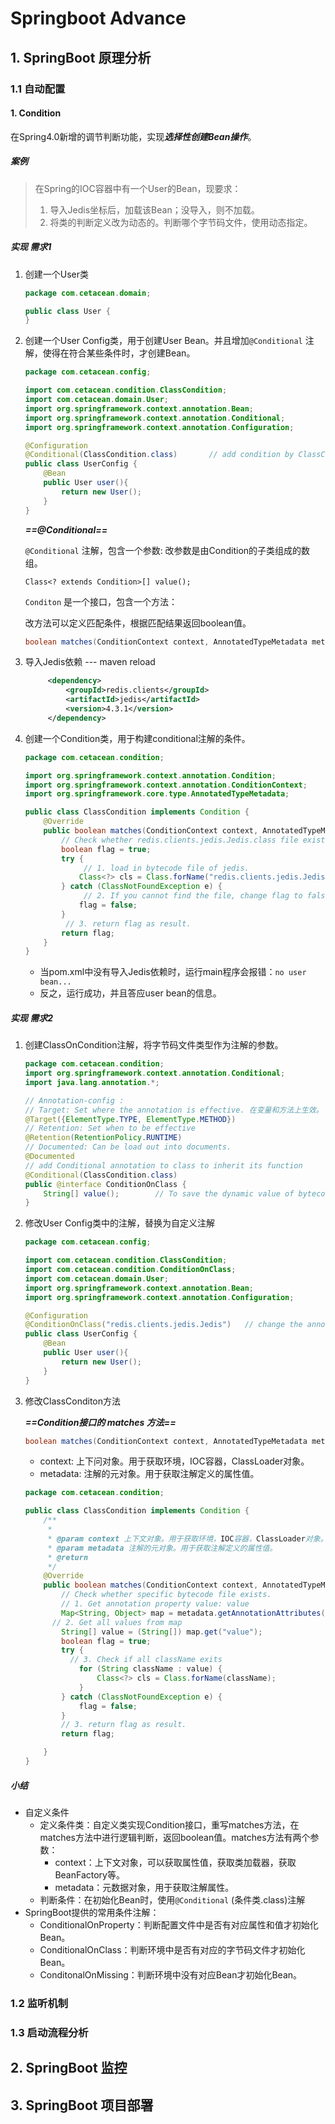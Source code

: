 # Springboot Advance

## 1. SpringBoot 原理分析

### 1.1 自动配置

#### 1. Condition

在Spring4.0新增的调节判断功能，实现***选择性创建Bean操作***。

##### 案例

> 在Spring的IOC容器中有一个User的Bean，现要求：
>
> 1. 导入Jedis坐标后，加载该Bean；没导入，则不加载。
> 2. 将类的判断定义改为动态的。判断哪个字节码文件，使用动态指定。

##### 实现 需求1

1. 创建一个User类

   ```java
   package com.cetacean.domain;
   
   public class User {
   }
   ```

   

2. 创建一个User Config类，用于创建User Bean。并且增加`@Conditional` 注解，使得在符合某些条件时，才创建Bean。

   ```java
   package com.cetacean.config;
   
   import com.cetacean.condition.ClassCondition;
   import com.cetacean.domain.User;
   import org.springframework.context.annotation.Bean;
   import org.springframework.context.annotation.Conditional;
   import org.springframework.context.annotation.Configuration;
   
   @Configuration
   @Conditional(ClassCondition.class)		// add condition by ClassCondition
   public class UserConfig {
       @Bean															// create Bean
       public User user(){
           return new User();
       }
   }
   ```

   ***==@Conditional==***

   `@Conditional` 注解，包含一个参数:  改参数是由Condition的子类组成的数组。

   ```
   Class<? extends Condition>[] value();
   ```

   `Conditon` 是一个接口，包含一个方法：

   改方法可以定义匹配条件，根据匹配结果返回boolean值。

   ````java
   boolean matches(ConditionContext context, AnnotatedTypeMetadata metadata);
   ````

   

3. 导入Jedis依赖 --- maven reload

   ```xml
   		<dependency>
   			<groupId>redis.clients</groupId>
   			<artifactId>jedis</artifactId>
   			<version>4.3.1</version>
   		</dependency>
   ```

   

4. 创建一个Condition类，用于构建conditional注解的条件。

   ```java
   package com.cetacean.condition;
   
   import org.springframework.context.annotation.Condition;
   import org.springframework.context.annotation.ConditionContext;
   import org.springframework.core.type.AnnotatedTypeMetadata;
   
   public class ClassCondition implements Condition {
       @Override
       public boolean matches(ConditionContext context, AnnotatedTypeMetadata metadata) {
           // Check whether redis.clients.jedis.Jedis.class file exists.
           boolean flag = true;
           try {
             	// 1. load in bytecode file of jedis.
               Class<?> cls = Class.forName("redis.clients.jedis.Jedis");
           } catch (ClassNotFoundException e) {
             	// 2. If you cannot find the file, change flag to false.
               flag = false;
           }
         	// 3. return flag as result.
           return flag;
       }
   }
   
   ```

   - 当pom.xml中没有导入Jedis依赖时，运行main程序会报错：`no user bean...`
   - 反之，运行成功，并且答应user bean的信息。



##### 实现 需求2

1. 创建ClassOnCondition注解，将字节码文件类型作为注解的参数。

   ```java
   package com.cetacean.condition;
   import org.springframework.context.annotation.Conditional;
   import java.lang.annotation.*;
   
   // Annotation-config : 
   // Target: Set where the annotation is effective. 在变量和方法上生效。
   @Target({ElementType.TYPE, ElementType.METHOD})
   // Retention: Set when to be effective
   @Retention(RetentionPolicy.RUNTIME)
   // Documented: Can be load out into documents.
   @Documented
   // add Conditional annotation to class to inherit its function 
   @Conditional(ClassCondition.class) 
   public @interface ConditionOnClass {
       String[] value();		// To save the dynamic value of bytecode file
   }
   ```

2. 修改User Config类中的注解，替换为自定义注解

   ```java
   package com.cetacean.config;
   
   import com.cetacean.condition.ClassCondition;
   import com.cetacean.condition.ConditionOnClass;
   import com.cetacean.domain.User;
   import org.springframework.context.annotation.Bean;
   import org.springframework.context.annotation.Configuration;
   
   @Configuration
   @ConditionOnClass("redis.clients.jedis.Jedis")	// change the annotation
   public class UserConfig {
       @Bean
       public User user(){
           return new User();
       }
   }
   ```

3. 修改ClassConditon方法

   ***==Condition接口的 matches 方法==***

   ```java
   boolean matches(ConditionContext context, AnnotatedTypeMetadata metadata);
   ```

   - context:  上下问对象。用于获取环境，IOC容器，ClassLoader对象。
   - metadata: 注解的元对象。用于获取注解定义的属性值。

   ```java
   package com.cetacean.condition;
   
   public class ClassCondition implements Condition {
       /**
        *
        * @param context 上下文对象。用于获取环境，IOC容器，ClassLoader对象。
        * @param metadata 注解的元对象。用于获取注解定义的属性值。
        * @return
        */
       @Override
       public boolean matches(ConditionContext context, AnnotatedTypeMetadata metadata) {
           // Check whether specific bytecode file exists.
           // 1. Get annotation property value: value
           Map<String, Object> map = metadata.getAnnotationAttributes(ConditionOnClass.class.getName());
         // 2. Get all values from map
           String[] value = (String[]) map.get("value");
           boolean flag = true;
           try {
             // 3. Check if all className exits
               for (String className : value) {
                   Class<?> cls = Class.forName(className);
               }
           } catch (ClassNotFoundException e) {
               flag = false;
           }
           // 3. return flag as result.
           return flag;
   
       }
   }
   ```

##### 小结

- 自定义条件
  - 定义条件类：自定义类实现Condition接口，重写matches方法，在matches方法中进行逻辑判断，返回boolean值。matches方法有两个参数：
    - context：上下文对象，可以获取属性值，获取类加载器，获取BeanFactory等。
    - metadata：元数据对象，用于获取注解属性。
  - 判断条件：在初始化Bean时，使用`@Conditional` (条件类.class)注解
- SpringBoot提供的常用条件注解：
  - ConditionalOnProperty：判断配置文件中是否有对应属性和值才初始化Bean。
  - ConditionalOnClass：判断环境中是否有对应的字节码文件才初始化Bean。
  - ConditonalOnMissing：判断环境中没有对应Bean才初始化Bean。





### 1.2 监听机制

### 1.3 启动流程分析

## 2. SpringBoot 监控

## 3. SpringBoot 项目部署